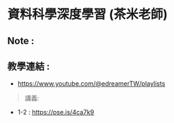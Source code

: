 # 資料科學深度學習 (茶米老師)

## Note :


## 教學連結 :

- https://www.youtube.com/@edreamerTW/playlists

> 講義:
- 1-2 : https://pse.is/4ca7k9
